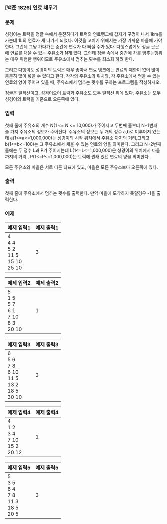 ### [백준 1826] 연료 채우기

### 문제

성경이는 트럭을 정글 속에서 운전하다가 트럭의 연료탱크에 갑자기 구멍이 나서 1km를 가는데 1L의 연료가 새 나가게 되었다. 이것을 고치기 위해서는 가장 가까운 마을에 가야 한다. 그런데 그냥 가다가는 중간에 연료가 다 빠질 수가 있다. 다행스럽게도 정글 곳곳에 연료를 채울 수 있는 주유소가 N개 있다. 그런데 정글 속에서 중간에 차를 멈추는행위는 매우 위험한 행위이므로 주유소에서 멈추는 횟수를 최소화 하려 한다.

그리고 다행이도 성경이의 트럭은 매우 좋아서 연료 탱크에는 연료의 제한이 없이 많이 충분히 많이 넣을 수 있다고 한다. 각각의 주유소의 위치와, 각 주유소에서 얻을 수 있는 연료의 양이 주어져 있을 때, 주유소에서 멈추는 횟수를 구하는 프로그램을 작성하시오.

정글은 일직선이고, 성격이으이 트럭과 주유소도 모두 일직선 위에 있다. 주유소는 모두 성경이의 트럭을 기준으로 오른쪽에 있다.

### 입력

첫째 줄에 주유소의 개수 N(1 <= N <= 10,000)가 주어지고 두번째 줄부터 N+1번째 줄 가지 주유소의 정보가 주어진다. 주유소의 정보는 두 개의 정수 a,b로 이루어져 있는데 a(1<=a<=1,000,000)는 성경이의 시작 위치에서 주유소 까지의 거리,그리고 b(1<=b<=100)는 그 주유소에서 채울 수 있는 연료의 양을 의미한다. 그리고 N+2번째 줄에는 두 정수 L과 P가 주어지는데 L(1<=L<=1,000,000)은 성경이의 위치에서 마을까지의 거리 , P(1<=P<=1,000,000)는 트럭에 원래 있던 연료의 양을 의미한다.

모든 주유소와 마을은 서로 다른 좌표에 있고, 마을은 모든 주유소보다 오른쪽에 있다.

### 출력

첫째 줄에 주유소에서 멈추는 횟수를 출력한다. 만약 마을에 도착하지 못할경우 -1을 출력한다.

### 예제

|예제 입력1|예제 출력1|
|---|---|
|4<br>4 4<br>5 2<br>11 5<br>15 10<br>25 10|3|


|에제 입력2|예제 출력2|
|---|---|
|5<br>1 5<br>5 7<br>6 1<br>7 10<br>8 3<br>20 10|1|

| 에제 입력3                                                   | 예제 출력3 |
|----------------------------------------------------------|--------|
| 6<br>5 6<br>7 8<br>6 10<br>11 5<br>13 2<br>18 5<br>30 10 | 3      |

| 에제 입력4                                   | 예제 출력4 |
|------------------------------------------|--------|
| 4<br>1 2<br>3 4<br>7 10<br>15 2<br>20 12 | 1      |

| 에제 입력5                                         | 예제 출력5 |
|------------------------------------------------|--------|
| 5<br>3 5<br>6 4<br>7 8<br>11 3<br>18 5<br>20 5 | 3      |

